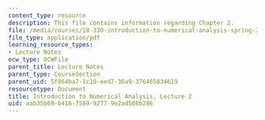 ```yaml
---
content_type: resource
description: This file contains information regarding Chapter 2.
file: /media/courses/18-330-introduction-to-numerical-analysis-spring-2012/aab35b69b416758992779e2ad508b286_MIT18_330S12_Chapter2.pdf
file_type: application/pdf
learning_resource_types:
- Lecture Notes
ocw_type: OCWFile
parent_title: Lecture Notes
parent_type: CourseSection
parent_uid: 5f864ba7-1c10-eed7-36a9-376465834619
resourcetype: Document
title: Introduction to Numerical Analysis, Lecture 2
uid: aab35b69-b416-7589-9277-9e2ad508b286
---
```

